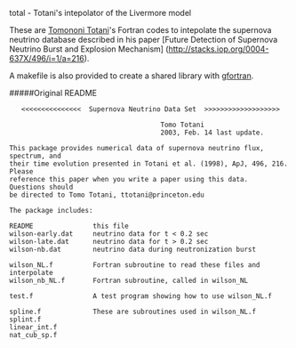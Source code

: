 total - Totani's intepolator of the Livermore model

These are [Tomononi Totani](http://tac.astron.s.u-tokyo.ac.jp/~totani/)'s 
Fortran codes to intepolate the supernova neutrino database described in 
his paper [Future Detection of Supernova Neutrino Burst and Explosion Mechanism]
(http://stacks.iop.org/0004-637X/496/i=1/a=216).

A makefile is also provided to create a shared library with
[gfortran](http://gcc.gnu.org/wiki/GFortran).

#####Original README
```
   <<<<<<<<<<<<<<<  Supernova Neutrino Data Set  >>>>>>>>>>>>>>>>>>>

                                      Tomo Totani
                                      2003, Feb. 14 last update.

This package provides numerical data of supernova neutrino flux, spectrum, and
their time evolution presented in Totani et al. (1998), ApJ, 496, 216.  Please
reference this paper when you write a paper using this data.  Questions should
be directed to Tomo Totani, ttotani@princeton.edu

The package includes:

README               this file
wilson-early.dat     neutrino data for t < 0.2 sec
wilson-late.dat      neutrino data for t > 0.2 sec
wilson-nb.dat        neutrino data during neutronization burst

wilson_NL.f          Fortran subroutine to read these files and interpolate
wilson_nb_NL.f       Fortran subroutine, called in wilson_NL

test.f               A test program showing how to use wilson_NL.f

spline.f             These are subroutines used in wilson_NL.f
splint.f
linear_int.f
nat_cub_sp.f

```
